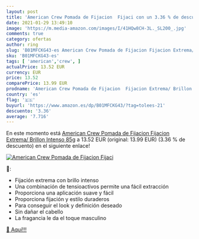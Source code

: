 ```yaml
---
layout: post
title: 'American Crew Pomada de Fijacion  Fijaci con un 3.36 % de descuento'
date: 2021-01-29 13:49:10
image: 'https://m.media-amazon.com/images/I/41HQw8CH-3L._SL200_.jpg'
comments: true
category: ofertas
author: ring
slug: 'B01MFCKG43-es American Crew Pomada de Fijacion Fijacion Extrema/ Brillon...'
sku: 'B01MFCKG43-es'
tags: [ 'american','crew', ]
actualPrice: 13.52 EUR
currency: EUR
price: 13.52
comparePrice: 13.99 EUR
prodname: 'American Crew Pomada de Fijacion  Fijacion Extrema/ Brillon Intenso  85g'
country: 'es'
flag: '🇪🇸'
buyurl: 'https://www.amazon.es/dp/B01MFCKG43/?tag=tolees-21'
descuento: '3.36'
average: '7.716'
---
```


En este momento está [American Crew Pomada de Fijacion  Fijacion Extrema/ Brillon Intenso  85g](https://www.amazon.es/dp/B01MFCKG43/?tag=tolees-21) a 13.52 EUR (original: 13.99 EUR) (3.36 %  de descuento) en el siguiente enlace!

[![American Crew Pomada de Fijacion  Fijaci](https://m.media-amazon.com/images/I/41HQw8CH-3L._SL200_.jpg)](https://www.amazon.es/dp/B01MFCKG43/?tag=tolees-21)

🔎:

- Fijación extrema con brillo intenso
- Una combinación de tensioactivos permite una fácil extracción
- Proporciona una aplicación suave y fácil
- Proporciona fijación y estilo duraderos
- Para conseguir el look y definición deseado
- Sin dañar el cabello
- La fragancia le da el toque masculino

[🛒 Aquí!!!](https://www.amazon.es/dp/B01MFCKG43/?tag=tolees-21)
